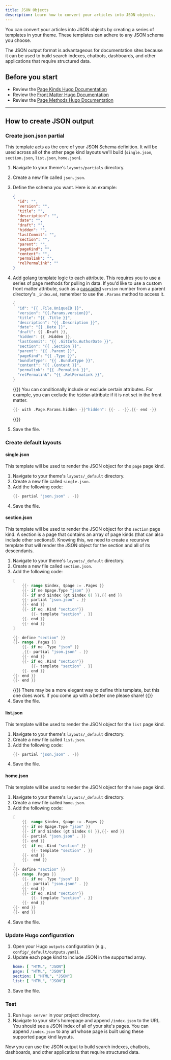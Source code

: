 ```yaml
---
title: JSON Objects
description: Learn how to convert your articles into JSON objects.
---
```


You can convert your articles into JSON objects by creating a series of templates in your theme. These templates can adhere to any JSON schema you choose.

The JSON output format is advantageous for documentation sites because it can be used to build search indexes, chatbots, dashboards, and other applications that require structured data.

## Before you start

- Review the [Page Kinds Hugo Documentation](https://gohugo.io/templates/section-templates/#page-kinds)
- Review the [Front Matter Hugo Documentation](https://gohugo.io/content-management/front-matter/)
- Review the [Page Methods Hugo Documentation](https://gohugo.io/quick-reference/methods/#page)
---

## How to create JSON output

### Create json.json partial 

This template acts as the core of your JSON Schema definition. It will be used across all of the other page kind layouts we'll build (`single.json`, `section.json`, `list.json`, `home.json`).

1. Navigate to your theme's `layouts/partials` directory.
2. Create a new file called `json.json`.
3. Define the schema you want. Here is an example:
   ```json
   {
     "id": "",
     "version": "",
     "title": "",
     "description": "",
     "date": "",
     "draft": "",
     "hidden": "",
     "lastCommit": "",
     "section": "",
     "parent": "",
     "pageKind": "",
     "content": "",
     "permalink": "",
     "relPermalink": ""
   }
   ```
4. Add golang template logic to each attribute. This requires you to use a series of page methods for pulling in data. If you'd like to use a custom front matter attribute, such as a [cascaded](https://gohugo.io/content-management/front-matter/#cascade) `version` number from a parent directory's `_index.md`, remember to use the `.Params` method to access it.
   ```go
   {
     "id": "{{ .File.UniqueID }}",
     "version": "{{.Params.version}}",
     "title": "{{ .Title }}",
     "description": "{{ .Description }}",
     "date": "{{ .Date }}",
     "draft": {{ .Draft }}, 
     "hidden": {{ .Hidden }},
     "lastCommit": "{{ .GitInfo.AuthorDate }}",
     "section": "{{ .Section }}",
     "parent": "{{ .Parent }}",
     "pageKind": "{{ .Type }}",
     "bundleType": "{{ .BundleType }}",
     "content": "{{ .Content }}",
     "permalink": "{{ .Permalink }}",
     "relPermalink": "{{ .RelPermalink }}",
   }
   ```
   {{<notice tip >}}
   You can conditionally include or exclude certain attributes. For example, you can exclude the `hidden` attribute if it is not set in the front matter.

   ```go
   {{- with .Page.Params.hidden -}}"hidden": {{- . -}},{{- end -}}
   ```
   {{</notice>}}

5. Save the file.

### Create default layouts

#### single.json

This template will be used to render the JSON object for the `page` page kind.

1. Navigate to your theme's `layouts/_default` directory.
2. Create a new file called `single.json`.
3. Add the following code:
   ```go
   {{- partial "json.json" . -}}
   ```
4. Save the file.

#### section.json 

This template will be used to render the JSON object for the `section` page kind. A section is a page that contains an array of page kinds (that can also include other sections!). Knowing this, we need to create a recursive template that will render the JSON object for the section and all of its descendants.

1. Navigate to your theme's `layouts/_default` directory.
2. Create a new file called `section.json`.
3. Add the following code:
   ```go 
   [
       {{- range $index, $page := .Pages }}
       {{- if ne $page.Type "json" }}
       {{- if and $index (gt $index 0) }},{{ end }}
       {{- partial "json.json" . }}
       {{- end }}
       {{- if eq .Kind "section"}}
           {{- template "section" . }}
       {{- end }}
       {{- end }}
   ]

   {{- define "section" }}
   {{- range .Pages }}
       {{- if ne .Type "json" }}
       ,{{- partial "json.json" . }}
       {{- end }}
       {{- if eq .Kind "section"}}
           {{- template "section" . }}
       {{- end }}
   {{- end }}
   {{- end }}
   ```
   {{<notice note>}}
   There may be a more elegant way to define this template, but this one does work. If you come up with a better one please share!
   {{</notice>}}
4. Save the file.


#### list.json

This template will be used to render the JSON object for the `list` page kind.

1. Navigate to your theme's `layouts/_default` directory.
2. Create a new file called `list.json`.
3. Add the following code:
   ```go
   {{- partial "json.json" . -}}
   ```
4. Save the file.

#### home.json

This template will be used to render the JSON object for the `home` page kind.

1. Navigate to your theme's `layouts/_default` directory.
2. Create a new file called `home.json`.
3. Add the following code:
   ```go
   [
       {{- range $index, $page := .Pages }}
       {{- if ne $page.Type "json" }}
       {{- if and $index (gt $index 0) }},{{- end }}
       {{- partial "json.json" . }}
       {{- end }}
       {{- if eq .Kind "section" }}
           {{- template "section" . }}
       {{- end }}
       {{-  end }}
   ]
   {{- define "section" }}
   {{- range .Pages }}
       {{- if ne .Type "json" }}
       ,{{- partial "json.json" . }}
       {{- end }}
       {{- if eq .Kind "section"}}
           {{- template "section" . }}
       {{- end }}
   {{- end }}
   {{- end }}
   ```
5. Save the file.

### Update Hugo configuration

1. Open your Hugo `outputs` configuration (e.g., `config/_default/outputs.yaml`).
2. Update each page kind to include JSON in the supported array.
   ```yaml
   home: [ "HTML", "JSON"]
   page: [ "HTML", "JSON"]
   section: [ "HTML", "JSON"]
   list: [ "HTML", "JSON"]
   ```
3. Save the file.

### Test

1. Run `hugo server` in your project directory.
2. Navigate to your site's homepage and append `/index.json` to the URL. You should see a JSON index of all of your site's pages. You can append `/index.json` to any url whose page is built using these supported page kind layouts.

Now you can use the JSON output to build search indexes, chatbots, dashboards, and other applications that require structured data.